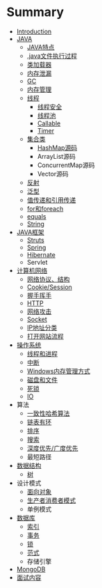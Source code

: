 # Summary

* [Introduction](README.md)
* [JAVA](chapter1.md)
  * [JAVA特点](chapter1/test.md)
  * [.java文件执行过程](chapter1/javawen-jian-zhi-xing-guo-cheng.md)
  * [类加载器](chapter1/lei-jia-zai-qi.md)
  * [内存泄漏](chapter1/nei-cun-xie-lou.md)
  * [GC](chapter1/gcyuan-li.md)
  * [内存管理](chapter1/nei-cun.md)
  * [线程](chapter1/xian-cheng.md)
    * [线程安全](chapter1/123.md)
    * [线程池](chapter1/1234.md)
    * [Callable](chapter1/callable.md)
    * [Timer](chapter1/timer.md)
  * [集合类](chapter1/ji-he-lei.md)
    * [HashMap源码](chapter1/ji-he-lei/hashmap.md)
    * ArrayList源码
    * ConcurrentMap源码
    * Vector源码
  * [反射](chapter1/fan-she.md)
  * [泛型](chapter1/fan-xing.md)
  * [值传递和引用传递](chapter1/zhi-chuan-di-he-yin-yong-chuan-di.md)
  * [for和foreach](chapter1/forhe-foreach.md)
  * [equals](chapter1/equals.md)
  * [String](chapter1/string.md)
* [JAVA框架](javakuang-jia.md)
  * [Struts](javakuang-jia/struts.md)
  * [Spring](javakuang-jia/spring.md)
  * [Hibernate](javakuang-jia/hibernate.md)
  * Servlet
* [计算机网络](javate-dian.md)
  * [网络协议、结构](javate-dian/iptcpudphttp.md)
  * [Cookie/Session](javate-dian/cookiesession.md)
  * [握手挥手](javate-dian/wo-shou-hui-shou.md)
  * [HTTP](javate-dian/http.md)
  * [网络攻击](javate-dian/wang-luo-gong-ji.md)
  * [Socket](javate-dian/socket.md)
  * [IP地址分类](javate-dian/ipdi-zhi-fen-lei.md)
  * [打开网站流程](javate-dian/da-kai-wang-zhan-liu-cheng.md)
* [操作系统](cao-zuo-xi-tong.md)
  * [线程和进程](cao-zuo-xi-tong/xian-cheng-he-jin-cheng.md)
  * [中断](cao-zuo-xi-tong/si-suo.md)
  * [Windows内存管理方式](cao-zuo-xi-tong/windowsnei-cun-guan-li-fang-shi.md)
  * [磁盘和文件](cao-zuo-xi-tong/ci-pan-he-wen-jian.md)
  * [死锁](cao-zuo-xi-tong/zhong-duan.md)
  * [IO](cao-zuo-xi-tong/io.md)
* 算法
  * [一致性哈希算法](suan-fa-yu-shu-ju-jie-gou/yi-zhi-xing-ha-xi.md)
  * [链表有环](suan-fa-yu-shu-ju-jie-gou/lian-biao-you-huan.md)
  * [排序](suan-fa-yu-shu-ju-jie-gou/pai-xu.md)
  * [搜索](suan-fa-yu-shu-ju-jie-gou/sou-suo.md)
  * [深度优先/广度优先](suan-fa-yu-shu-ju-jie-gou/shen-du-you-5148-guang-du-you-xian.md)
  * 最短路径
* [数据结构](suan-fa-yu-shu-ju-jie-gou.md)
  * [树](suan-fa-yu-shu-ju-jie-gou/shu.md)
* 设计模式
  * [面向对象](mian-xiang-dui-xiang.md)
  * [生产者消费者模式](sheng-chan-zhe-xiao-fei-zhe-mo-shi.md)
  * 单例模式
* [数据库](shu-ju-ku.md)
  * [索引](suo-yin.md)
  * [事务](shi-wu.md)
  * [锁](suo.md)
  * [范式](fan-shi.md)
  * 存储引擎
* [MongoDB](mongodb.md)
* [面试内容](mian-shi-nei-rong.md)


